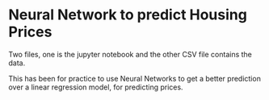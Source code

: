 # Neural Network to predict Housing Prices

Two files, one is the jupyter notebook and the other CSV file contains the data. 

This has been for practice to use Neural Networks to get a better prediction over a linear regression model, for predicting prices. 
